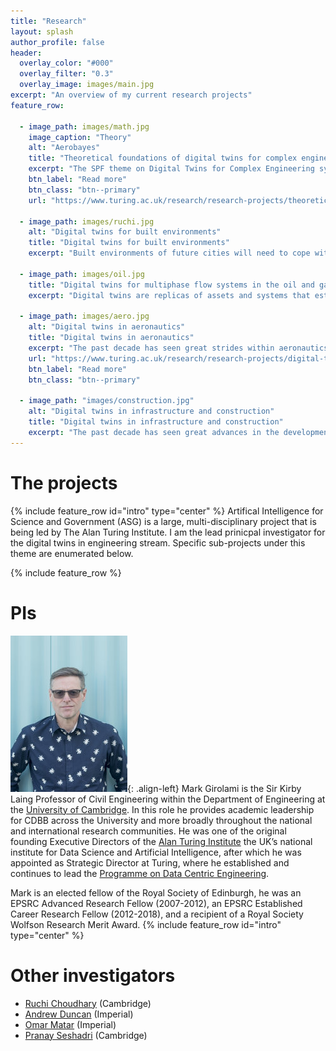 ```yaml
---
title: "Research"
layout: splash
author_profile: false
header:
  overlay_color: "#000"
  overlay_filter: "0.3"
  overlay_image: images/main.jpg
excerpt: "An overview of my current research projects"
feature_row:

  - image_path: images/math.jpg
    image_caption: "Theory"
    alt: "Aerobayes"
    title: "Theoretical foundations of digital twins for complex engineering systems"
    excerpt: "The SPF theme on Digital Twins for Complex Engineering systems comprises sub-themes focusing on digital twins for civil engineering, the energy and aerospace sectors. Despite the diversity of application areas, there are common challenges faced by each which fall within the remit of: computational statistics and uncertainty quantification, the analysis and approximation of partial differential equations (PDEs), AI and machine learning. These challenges relate to the fundamental question of how to systematically combine data with physics-based models in the creation of digital twins, and how then to correctly incorporate digital twins within a risk-stratified decision-making pipeline."
    btn_label: "Read more"
    btn_class: "btn--primary"
    url: "https://www.turing.ac.uk/research/research-projects/theoretical-foundations-engineering-digital-twins"
    
  - image_path: images/ruchi.jpg
    alt: "Digital twins for built environments"
    title: "Digital twins for built environments"
    excerpt: "Built environments of future cities will need to cope with climate change, and also more intricate energy demands. Avant-gardist systems that present synergies, typically via interactions and feedbacks (e.g. close adaptation of energy supply to peoples’ activities, heat recovery from infrastructure, greening of the city) are natural candidates. However, their evaluation, before implementation, can only be achieved by simulation models that accurately represent these complex, interdependent, time-dependent stochastic feedbacks. New types of measurements are necessary to develop and tune these models."
    
  - image_path: images/oil.jpg
    title: "Digital twins for multiphase flow systems in the oil and gas and fast moving consumer goods industries"
    excerpt: "Digital twins are replicas of assets and systems that establish a connection between physical and virtual domains. In this programme, we focus on systems in the oil-and-gas, fast-moving-consumer goods manufacturing industries that feature multiphase flows. These flows are central to almost every facet of these industries, which play a major role in the UK and global economy. Within oil-and-gas settings, in spite of decades of research on the complex multiphase flow phenomena that are prevalent in this sector’s applications, a number of significant challenges remain. For instance, three-phase flows comprising oil, water, and air, are exceedingly complex and feature poorly understood dynamics, phase formation and transitions."

  - image_path: images/aero.jpg
    alt: "Digital twins in aeronautics"
    title: "Digital twins in aeronautics"
    excerpt: "The past decade has seen great strides within aeronautics. There has been a sustained effort towards electric propulsion, the deployment of more fuel-efficient aircrafts for commercial travel, and not to mention the new demand for urban aerial taxis—leading to their preliminary development. Across all these scales—large commercial aircrafts, medium sized jets and smaller vertical take-off and landing (VTOL) vehicles—safety, reliability, and efficiency continue to remain paramount; this is especially important given the recent of string of aviation incidences involving fatalities. To ensure both existing machinery and new aviation concepts comply to stringent standards, there is a strong need for more physically representative digital twins of aircraft systems."
    url: "https://www.turing.ac.uk/research/research-projects/digital-twins-aeronautics"
    btn_label: "Read more"
    btn_class: "btn--primary"
    
  - image_path: "images/construction.jpg"
    alt: "Digital twins in infrastructure and construction"
    title: "Digital twins in infrastructure and construction"
    excerpt: "The past decade has seen great advances in the development and deployment of sensing technologies for new build, existing and heritage infrastructure. The ability to produce data at multiple scales ranging from optical strain sensors, laser based geometric measurement of whole structures, to satellite based scanning of interactions of structures and geotechnical phenomena is transforming the way in which construction of assets is conducted and how they are operated and managed throughout their lifetime."
---
```

# The projects
{% include feature_row id="intro" type="center" %}
Artifical Intelligence for Science and Government (ASG) is a large, multi-disciplinary project that is being led by The Alan Turing Institute. I am the lead prinicpal investigator for the digital twins in engineering stream. Specific sub-projects under this theme are enumerated below. 

{% include feature_row %}

# PIs
![image-left](/images/mark.jpg){: .align-left} 
Mark Girolami is the Sir Kirby Laing Professor of Civil Engineering within the Department of Engineering at the [University of Cambridge](https://www.cam.ac.uk). In this role he provides academic leadership for CDBB across the University and more broadly throughout the national and international research communities. He was one of the original founding Executive Directors of the [Alan Turing Institute](https://www.turing.ac.uk) the UK’s national institute for Data Science and Artificial Intelligence, after which he was appointed as Strategic Director at Turing, where he established and continues to lead the [Programme on Data Centric Engineering](https://www.turing.ac.uk/research/research-programmes/data-centric-engineering).

Mark is an elected fellow of the Royal Society of Edinburgh, he was an EPSRC Advanced Research Fellow (2007-2012), an EPSRC Established Career Research Fellow (2012-2018), and a recipient of a Royal Society Wolfson Research Merit Award.
{% include feature_row id="intro" type="center" %}

# Other investigators
- [Ruchi Choudhary](http://www.eng.cam.ac.uk/profiles/rc488) (Cambridge)
- [Andrew Duncan](http://wwwf.imperial.ac.uk/~aduncan/) (Imperial)
- [Omar Matar](http://www.imperial.ac.uk/people/o.matar) (Imperial)
- [Pranay Seshadri](https://www.psesh.com) (Cambridge)
